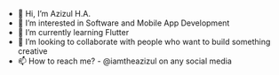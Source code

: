 - 👋 Hi, I’m Azizul H.A.
- 👀 I’m interested in Software and Mobile App Development
- 🌱 I’m currently learning Flutter
- 💞️ I’m looking to collaborate with people who want to build something creative
- 📫 How to reach me? - @iamtheazizul on any social media

<!---
iamtheazizul/iamtheazizul is a ✨ special ✨ repository because its `README.md` (this file) appears on your GitHub profile.
You can click the Preview link to take a look at your changes.
--->
